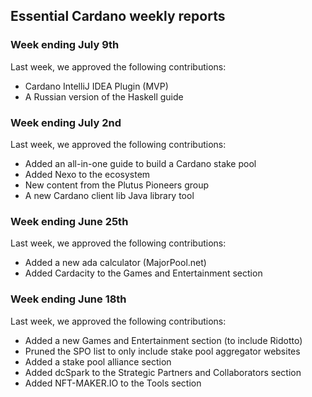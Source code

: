 ## Essential Cardano weekly reports ##

### Week ending July 9th ###
Last week, we approved the following contributions:
- Cardano IntelliJ IDEA Plugin (MVP)
- A Russian version of the Haskell guide

### Week ending July 2nd ###
Last week, we approved the following contributions:
- Added an all-in-one guide to build a Cardano stake pool
- Added Nexo to the ecosystem
- New content from the Plutus Pioneers group
- A new Cardano client lib Java library tool

### Week ending June 25th ###
Last week, we approved the following contributions:
- Added a new ada calculator (MajorPool.net)
- Added Cardacity to the Games and Entertainment section

### Week ending June 18th ###
Last week, we approved the following contributions:
- Added a new Games and Entertainment section (to include Ridotto)
- Pruned the SPO list to only include stake pool aggregator websites 
- Added a stake pool alliance section
- Added dcSpark to the Strategic Partners and Collaborators section
- Added NFT-MAKER.IO to the Tools section

